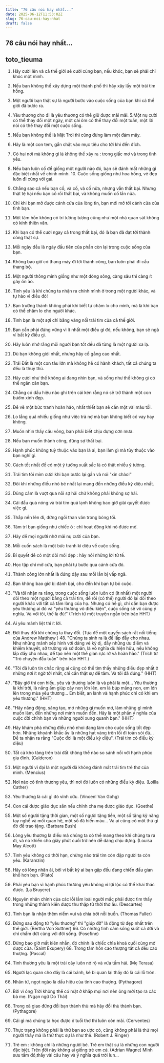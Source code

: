 ```yaml
---
title: "76 câu nói hay nhất..."
date: 2025-06-12T11:53:02Z
slug: 76-cau-noi-hay-nhat
draft: false
---
```


## 76 câu nói hay nhất...

## toto_tieuma

1. Hãy cười lên và cả thế giới sẽ cười cùng bạn, nếu khóc, bạn sẽ phải chỉ khóc một mình.
2. Nếu bạn không thể xây dựng một thành phố thì hãy xây lấy một trái tim hồng.
3. Một người bạn thật sự là người bước vào cuộc sống của bạn khi cả thế giới đã bước ra.
4. Yêu thương cho đi là yêu thương có thể giữ được mãi mãi.
5.Một nụ cười có thể thay đổi một ngày, một cái ôm có thể thay đổi một tuần, một lời nói có thể thay đổi một cuộc sống.
6. Nếu bạn không thể là Mặt Trời thì cũng đừng làm một đám mây.
7. Hãy là một con tem, gắn chặt vào mục tiêu cho tới khi đến đích.
8. Có hai nơi mà không gì là không thể xảy ra : trong giấc mơ và trong tình yêu.
9. Nếu bạn luôn cố để giống một người nào đó, bạn sẽ đánh mất những gì đặc biệt nhất về chính mình. 10. Cuộc sống giống như hoa hồng, vẻ đẹp luôn đi cùng với gai.
11. Chẳng sao cả nếu bạn cố, và cố, và cố nữa, nhưng vẫn thất bại. Nhưng thật tệ hại nếu bạn cố rồi thất bại, và không muốn cố lần nữa.
12. Chỉ khi bạn mở được cánh cửa của lòng tin, bạn mới mở tới cánh cửa của tình bạn.
13. Một tâm hồn không có trí tưởng tượng cũng như một nhà quan sát không có kính thiên văn.
14. Khi bạn có thể cười ngay cả trong thất bại, đó là bạn đã đạt tới thành công thật sự.
15. Mỗi ngày đều là ngày đầu tiên của phần còn lại trong cuộc sống của bạn.
16. Không bao giờ có thang máy đi tới thành công, bạn luôn phải đi cầu thang bộ.
17. Một người thông minh giống như một dòng sông, càng sâu thì càng ít gây ồn ào.
18. Tình yêu là khi chúng ta nhận ra chính mình ở trong một người khác, và tự hào vì điều đó!
19. Bạn trưởng thành không phải khi biết tự chăm lo cho mình, mà là khi bạn có thể chăm lo cho người khác.
20. Tình bạn là một sợi chỉ bằng vàng nối trái tim của cả thế giới.
21. Bạn cần phải đứng vững vì ít nhất một điều gì đó, nếu không, bạn sẽ ngã vì bất kỳ điều gì.
22. Hãy luôn nhớ rằng mỗi người bạn tốt đều đã từng là một người xa lạ.
23. Dù bạn không giỏi nhất, nhưng hãy cố gắng cao nhất.
24. Trái Đất là một con tàu lớn mà không hề có hành khách, tất cả chúng ta đều là thuỷ thủ.
25. Hãy cười như thể không ai đang nhìn bạn, và sống như thể không gì có thể ngăn cản bạn.
 
 
26. Chẳng có dấu hiệu nào ghi trên cái kén rằng nó sẽ trở thành một con bướm xinh đẹp.
27. Để vẽ một bức tranh hoàn hảo, nhất thiết bạn sẽ cần một vài màu tối.
28. Lo lắng quá nhiều giống như việc trả nợ mà bạn không biết có vay hay không.
29. Muốn nhìn thấy cầu vồng, bạn phải biết chịu đựng cơn mưa.
30. Nếu bạn muốn thành công, đừng sợ thất bại.
31. Hạnh phúc không tuỳ thuộc vào bạn là ai, bạn làm gì mà tùy thuộc vào bạn nghĩ gì.
32. Cách tốt nhất để có một ý tưởng xuất sắc là có thật nhiều ý tưởng.
33. Trái tim tôi mỉm cười khi bạn bước lại gần và nói "xin chào!"
34. Đôi khi những điều nhỏ bé nhất lại mang đến những điều kỳ diệu nhất.
35. Dũng cảm là vượt qua nỗi sợ hãi chứ không phải không sợ hãi.
36. Cái đầu quá nóng và trái tim quá lạnh không bao giờ giải quyết được việc gì.
37. Thắp nến lên đi, đừng ngồi than vãn trong bóng tối.
38. Tâm trí bạn giống như chiếc ô : chỉ hoạt động khi nó được mở.
39. Hãy để mọi người nhớ mãi nụ cười của bạn.
40. Mỗi cuốn sách là một bức tranh kì diệu về cuộc sống.
41. Bí quyết để có một đôi môi đẹp : hãy nói những lời tử tế.
42. Học tập chỉ mở cửa, bạn phải tự bước qua cánh cửa đó.
43. Thành công lớn nhất là đứng dậy sau mỗi lần bị vấp ngã.
44. Bạn không bao giờ bị đánh bại, cho đến khi bạn tự bỏ cuộc.
45. "Và tôi nhận ra rằng, trong cuộc sống luôn luôn có (ít nhất) một người dõi theo một người bằng cả trái tim, để rồi (có thể) người đó lại dõi theo người khác với tất cả tấm lòng của họ. Nhưng có hề gì, chỉ cần bạn được yêu thương ai đó và "yêu thương vô điều kiện", cuộc sống sẽ vô cùng ý nghĩa. Và với tôi, thế là đủ!" (Trích từ một truyện ngắn trên báo HHT)
46. Ai yêu mãnh liệt thì ít lời.
47. Đời thay đổi khi chúng ta thay đổi. (Tựa đề một quyển sách rất nổi tiếng của Andrew Matthew ) 48. "Chúng ta sinh ra là để lấp đầy cho nhau. Như những mảnh xếp hình với dáng vẻ kỳ dị, đầy những ưu điểm và khiếm khuyết, sở trường và sở đoản, là vô nghĩa dù hiện hữu, nếu không lấp đầy cho nhau, để tạo nên một thế gian rực rỡ và hoàn hảo." (Trích từ "Trò chuyện đầu tuần" trên báo HHT.)
49. "Tôi đã luôn tin chắc rằng ai cũng có thể tìm thấy những điều đẹp nhất ở những nơi ít ngờ tới nhất, chỉ cần thật sự để tâm. Và tôi đã đúng." (HHT)
50. "Bây giờ thì con hiểu, yêu và thương luôn là và phải là một… Yêu thương là khí trời, là nắng ấm giúp cây non lớn lên, em là búp măng non, em lớn lên trong mùa yêu thương… Em biết, an lành và hạnh phúc chỉ có khi em yêu thương." (HHT)
 
 
51. "Hãy năng động, sáng tạo, mơ những gì muốn mơ, làm những gì mình muốn làm, đến những nơi mình muốn đến. Hãy là một phần ý nghĩa của cuộc đời chính bạn và những người xung quanh bạn." (HHT)
52. Hãy khám phá những điều nhỏ nhoi đang làm cho cuộc sống tốt đẹp hơn. Những khoảnh khắc ấy là những hạt vàng trên lối đi toàn sỏi đá… Để ta nhận ra rằng "Cuộc đời là một điều kỳ diệu". (Trái tim có điều kỳ diệu)
53. Tất cả kho tàng trên trái đất không thể nào so sánh nổi với hạnh phúc gia đình. (Calderon)
54. Một người vĩ đại là một người đã không đánh mất trái tim trẻ thơ của mình. (Mencius)
55. Nơi nào có tình thương yêu, thì nơi đó luôn có những điều kỳ diệu. (Loilla Cather)
56. Yêu thương là cái gì đó vĩnh cửu. (Vincenl Van Gohg)
57. Con cái được giáo dục sẵn nếu chính cha mẹ được giáo dục. (Goethe)
58. Một số người tặng thời gian, một số người tặng tiền, một số tặng kỹ năng tay nghề và mối quan hệ, một số đã hiến máu… Và ai cũng có một thứ gì đó để trao tặng. (Barbara Bush)
59. Lòng yêu thương là điều mà chúng ta có thể mang theo khi chúng ta ra đi, và nó khiến cho giây phút cuối trở nên dễ dàng chịu đựng. (Louisa May Alcott)
60. Tình yêu không có thời hạn, chừng nào trái tim còn đập người ta còn yêu. (Karamzin)
61. Hãy có lòng nhân ái, bởi vì bất kỳ ai bạn gặp đều đang chiến đấu gian khổ hơn bạn. (Plato)
62. Phải yêu bạn vì hạnh phúc thương yêu không vì lợi lộc có thể khai thác được. (La Bruyere)
63. Nguyên nhân chính của các lỗi lầm loài người mắc phải được tìm thấy trong những thành kiến được thu thập từ thời thơ ấu. (Descartes)
64. Tình bạn là nhận thêm niềm vui và chia bớt nỗi buồn. (Thomas Fuller)
65. Đứng sau động từ "yêu thương" thì "giúp đỡ" là động từ đẹp nhất trên thế giới. (Bertha Von Suttner) 66. Có những tình cảm sống suốt cả đời và chỉ chấm dứt cùng với đời sống. (Fosefine)
67. Đừng bao giờ mất kiên nhẫn, đó chính là chiếc chìa khoá cuối cùng mở được cửa. (Saint Exupery) 68. Trong tâm hồn cao thượng tất cả đều cao thượng. (Pascal)
69. Tình thương yêu là một trái cây luôn nở rộ và vừa tầm hái. (Mẹ Terasa)
70. Người lạc quan cho đấy là cái bánh, kẻ bi quan lại thấy đó là cái lỗ tròn.
71. Nhân từ, ngọt ngào là dấu hiệu của tính cao thượng. (Pythagore)
72. Bởi vì ông Trời không thể có mặt ở khắp mọi nơi nên ông mới tạo ra các bà mẹ. (Ngạn ngữ Do Thái)
73. Trong xã giao đừng đổi bạn thành thù mà hãy đổi thù thành bạn. (Pythagore)
74. Cái gì mà chúng ta học được ở tuổi thơ thì luôn còn mãi. (Cerventes)
75. Thực trạng không phải là thứ bạn ao ước có, cũng không phải là thứ mọi người thấy mà là thứ thực sự là như thế. (Robert J. Ringer)
76. Trẻ em : không chỉ là những người bé. Trẻ em thật sự là những con người đặc biệt. Trên đời này không ai giống trẻ em cả. (Adrian Wagne) 
Mình sưu tầm đó,thấy vài câu hay và ý nghĩa quá trời lun...